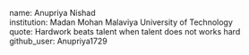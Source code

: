 name: Anupriya Nishad <br>
institution: Madan Mohan Malaviya University of Technology <br>
quote: Hardwork beats talent when talent does not works hard <br>
github_user: Anupriya1729
